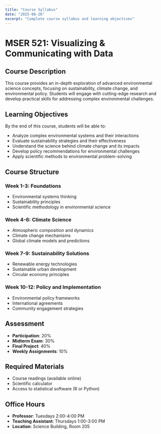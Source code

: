 ```yaml
---
title: "Course Syllabus"
date: "2025-08-26"
excerpt: "Complete course syllabus and learning objectives"
---
```


# MSER 521: Visualizing & Communicating with Data

## Course Description

This course provides an in-depth exploration of advanced environmental science concepts, focusing on sustainability, climate change, and environmental policy. Students will engage with cutting-edge research and develop practical skills for addressing complex environmental challenges.

## Learning Objectives

By the end of this course, students will be able to:

- Analyze complex environmental systems and their interactions
- Evaluate sustainability strategies and their effectiveness
- Understand the science behind climate change and its impacts
- Develop policy recommendations for environmental challenges
- Apply scientific methods to environmental problem-solving

## Course Structure

### Week 1-3: Foundations
- Environmental systems thinking
- Sustainability principles
- Scientific methodology in environmental science

### Week 4-6: Climate Science
- Atmospheric composition and dynamics
- Climate change mechanisms
- Global climate models and predictions

### Week 7-9: Sustainability Solutions
- Renewable energy technologies
- Sustainable urban development
- Circular economy principles

### Week 10-12: Policy and Implementation
- Environmental policy frameworks
- International agreements
- Community engagement strategies

## Assessment

- **Participation**: 20%
- **Midterm Exam**: 30%
- **Final Project**: 40%
- **Weekly Assignments**: 10%

## Required Materials

- Course readings (available online)
- Scientific calculator
- Access to statistical software (R or Python)

## Office Hours

- **Professor**: Tuesdays 2:00-4:00 PM
- **Teaching Assistant**: Thursdays 1:00-3:00 PM
- **Location**: Science Building, Room 205 